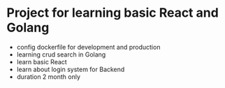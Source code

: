 # Project for learning basic React and Golang

- config dockerfile for development and production
- learning crud search in Golang
- learn basic React 
- learn about login system for Backend
- duration 2 month only